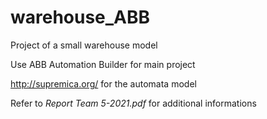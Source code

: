 # warehouse_ABB
Project of a small warehouse model


Use ABB Automation Builder for main project

http://supremica.org/ for the automata model

Refer to _Report Team 5-2021.pdf_ for additional informations
